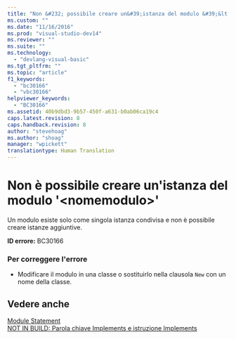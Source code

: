 ```yaml
---
title: "Non &#232; possibile creare un&#39;istanza del modulo &#39;&lt;nomemodulo&gt;&#39; | Microsoft Docs"
ms.custom: ""
ms.date: "11/16/2016"
ms.prod: "visual-studio-dev14"
ms.reviewer: ""
ms.suite: ""
ms.technology: 
  - "devlang-visual-basic"
ms.tgt_pltfrm: ""
ms.topic: "article"
f1_keywords: 
  - "bc30166"
  - "vbc30166"
helpviewer_keywords: 
  - "BC30166"
ms.assetid: 40b9dbd3-9b57-450f-a631-b0ab06ca19c4
caps.latest.revision: 8
caps.handback.revision: 8
author: "stevehoag"
ms.author: "shoag"
manager: "wpickett"
translationtype: Human Translation
---
```

# Non &#232; possibile creare un&#39;istanza del modulo &#39;&lt;nomemodulo&gt;&#39;
Un modulo esiste solo come singola istanza condivisa e non è possibile creare istanze aggiuntive.  
  
 **ID errore:** BC30166  
  
### Per correggere l'errore  
  
-   Modificare il modulo in una classe o sostituirlo nella clausola `New` con un nome della classe.  
  
## Vedere anche  
 [Module Statement](../../visual-basic/language-reference/statements/module-statement.md)   
 [NOT IN BUILD: Parola chiave Implements e istruzione Implements](http://msdn.microsoft.com/it-it/b96560f7-6413-480f-a1e2-f80253bab5be)